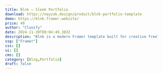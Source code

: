 ```yaml
---
title: Blnk — Sleek Portfolio
download: https://nayzak.design/product/blnk-portfolio-template
demo: https://blnk.framer.website/
price: 49
author: "Clonify"
date: 2024-11-30T08:04:49.383Z
description: "Blnk is a modern Framer template built for creative freelancers, ui, and visual designers to showcase their work and services. Blnk stands out with its minimal design approach, sleek animations, and elegant layout."
ssg: ["Framer"]
css: []
ui: []
cms: []
category: [Blog,Portfolio]
draft: false
---
```

